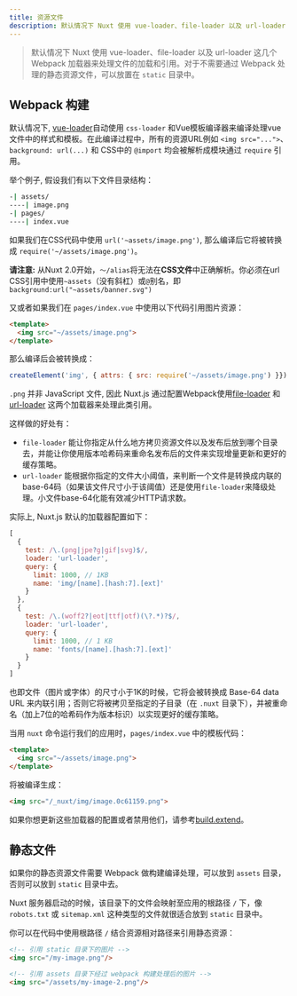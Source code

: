 ```yaml
---
title: 资源文件
description: 默认情况下 Nuxt 使用 vue-loader、file-loader 以及 url-loader 这几个 Webpack 加载器来处理文件的加载和引用。
---
```


> 默认情况下 Nuxt 使用 vue-loader、file-loader 以及 url-loader 这几个 Webpack 加载器来处理文件的加载和引用。对于不需要通过 Webpack 处理的静态资源文件，可以放置在 `static` 目录中。

## Webpack 构建

默认情况下, [vue-loader](http://vue-loader.vuejs.org/en/)自动使用 `css-loader` 和Vue模板编译器来编译处理vue文件中的样式和模板。在此编译过程中，所有的资源URL例如 `<img src="...">`、 `background: url(...)` 和 CSS中的 `@import` 均会被解析成模块通过 `require` 引用。

举个例子, 假设我们有以下文件目录结构：

```bash
-| assets/
----| image.png
-| pages/
----| index.vue
```

如果我们在CSS代码中使用 `url('~assets/image.png')`, 那么编译后它将被转换成 `require('~/assets/image.png')`。

<div class="Alert Alert--orange">

**请注意:** 从Nuxt 2.0开始，`〜/alias`将无法在**CSS文件**中正确解析。你必须在url CSS引用中使用`~assets`（没有斜杠）或`@`别名，即`background:url("~assets/banner.svg")`

</div>

又或者如果我们在 `pages/index.vue` 中使用以下代码引用图片资源：
```html
<template>
  <img src="~/assets/image.png">
</template>
```

那么编译后会被转换成：

```js
createElement('img', { attrs: { src: require('~/assets/image.png') }})
```

`.png` 并非 JavaScript 文件, 因此 Nuxt.js 通过配置Webpack使用[file-loader](https://github.com/webpack/file-loader) 和 [url-loader](https://github.com/webpack/url-loader) 这两个加载器来处理此类引用。

这样做的好处有：
- `file-loader` 能让你指定从什么地方拷贝资源文件以及发布后放到哪个目录去，并能让你使用版本哈希码来重命名发布后的文件来实现增量更新和更好的缓存策略。
- `url-loader` 能根据你指定的文件大小阈值，来判断一个文件是转换成内联的base-64码（如果该文件尺寸小于该阈值）还是使用`file-loader`来降级处理。小文件base-64化能有效减少HTTP请求数。

实际上, Nuxt.js 默认的加载器配置如下：

```js
[
  {
    test: /\.(png|jpe?g|gif|svg)$/,
    loader: 'url-loader',
    query: {
      limit: 1000, // 1KB
      name: 'img/[name].[hash:7].[ext]'
    }
  },
  {
    test: /\.(woff2?|eot|ttf|otf)(\?.*)?$/,
    loader: 'url-loader',
    query: {
      limit: 1000, // 1 KB
      name: 'fonts/[name].[hash:7].[ext]'
    }
  }
]
```

也即文件（图片或字体）的尺寸小于1K的时候，它将会被转换成 Base-64 data URL 来内联引用；否则它将被拷贝至指定的子目录（在 `.nuxt` 目录下），并被重命名（加上7位的哈希码作为版本标识）以实现更好的缓存策略。

当用 `nuxt` 命令运行我们的应用时，`pages/index.vue` 中的模板代码：

```html
<template>
  <img src="~/assets/image.png">
</template>
```

将被编译生成：
```html
<img src="/_nuxt/img/image.0c61159.png">
```

如果你想更新这些加载器的配置或者禁用他们，请参考[build.extend](/api/configuration-build#extend)。

## 静态文件

如果你的静态资源文件需要 Webpack 做构建编译处理，可以放到 `assets` 目录，否则可以放到 `static` 目录中去。

Nuxt 服务器启动的时候，该目录下的文件会映射至应用的根路径 `/` 下，像 `robots.txt` 或 `sitemap.xml` 这种类型的文件就很适合放到 `static` 目录中。

你可以在代码中使用根路径 `/` 结合资源相对路径来引用静态资源：

```html
<!-- 引用 static 目录下的图片 -->
<img src="/my-image.png"/>

<!-- 引用 assets 目录下经过 webpack 构建处理后的图片 -->
<img src="/assets/my-image-2.png"/>
```

